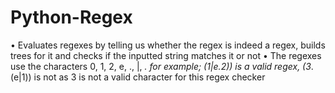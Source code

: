 # Python-Regex

•	Evaluates regexes by telling us whether the regex is indeed a regex, builds trees for it and checks if the inputted string matches it or not
•	The regexes use the characters 0, 1, 2, e, ., |, *. for example; (1|e.2)) is a valid regex, (3*.(e|1)) is not as 3 is not a valid character for this regex checker
